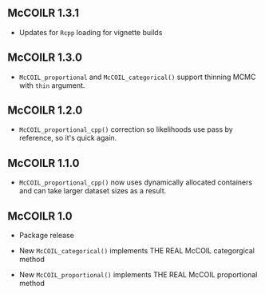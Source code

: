 ## McCOILR 1.3.1

* Updates for `Rcpp` loading for vignette builds

## McCOILR 1.3.0

* `McCOIL_proportional` and `McCOIL_categorical()` support thinning MCMC with
`thin` argument.

## McCOILR 1.2.0

* `McCOIL_proportional_cpp()` correction so likelihoods use pass by reference, 
so it's quick again. 

## McCOILR 1.1.0

* `McCOIL_proportional_cpp()` now uses dynamically allocated containers and 
can take larger dataset sizes as a result.

## McCOILR 1.0

* Package release

* New `McCOIL_categorical()` implements THE REAL McCOIL categorgical method

* New `McCOIL_proportional()` implements THE REAL McCOIL proportional method

